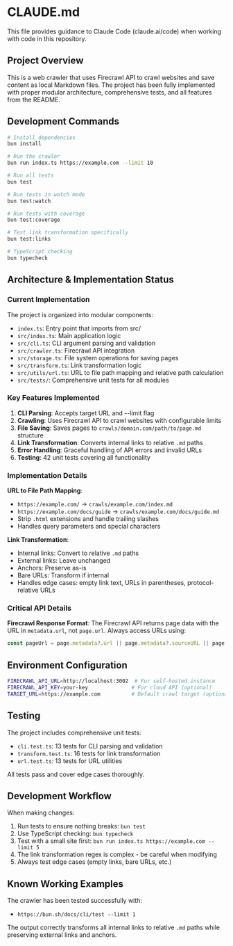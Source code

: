 # CLAUDE.md

This file provides guidance to Claude Code (claude.ai/code) when working with code in this repository.

## Project Overview

This is a web crawler that uses Firecrawl API to crawl websites and save content as local Markdown files. The project has been fully implemented with proper modular architecture, comprehensive tests, and all features from the README.

## Development Commands

```bash
# Install dependencies
bun install

# Run the crawler
bun run index.ts https://example.com --limit 10

# Run all tests
bun test

# Run tests in watch mode
bun test:watch

# Run tests with coverage
bun test:coverage

# Test link transformation specifically
bun test:links

# TypeScript checking
bun typecheck
```

## Architecture & Implementation Status

### Current Implementation

The project is organized into modular components:

- `index.ts`: Entry point that imports from src/
- `src/index.ts`: Main application logic
- `src/cli.ts`: CLI argument parsing and validation
- `src/crawler.ts`: Firecrawl API integration
- `src/storage.ts`: File system operations for saving pages
- `src/transform.ts`: Link transformation logic
- `src/utils/url.ts`: URL to file path mapping and relative path calculation
- `src/tests/`: Comprehensive unit tests for all modules

### Key Features Implemented

1. **CLI Parsing**: Accepts target URL and --limit flag
2. **Crawling**: Uses Firecrawl API to crawl websites with configurable limits
3. **File Saving**: Saves pages to `crawls/domain.com/path/to/page.md` structure
4. **Link Transformation**: Converts internal links to relative `.md` paths
5. **Error Handling**: Graceful handling of API errors and invalid URLs
6. **Testing**: 42 unit tests covering all functionality

### Implementation Details

**URL to File Path Mapping**:
- `https://example.com/` → `crawls/example.com/index.md`
- `https://example.com/docs/guide` → `crawls/example.com/docs/guide.md`
- Strip `.html` extensions and handle trailing slashes
- Handles query parameters and special characters

**Link Transformation**:
- Internal links: Convert to relative `.md` paths
- External links: Leave unchanged
- Anchors: Preserve as-is
- Bare URLs: Transform if internal
- Handles edge cases: empty link text, URLs in parentheses, protocol-relative URLs

### Critical API Details

**Firecrawl Response Format**: The Firecrawl API returns page data with the URL in `metadata.url`, not `page.url`. Always access URLs using:
```typescript
const pageUrl = page.metadata?.url || page.metadata?.sourceURL || page.url;
```

## Environment Configuration

```bash
FIRECRAWL_API_URL=http://localhost:3002  # For self-hosted instance
FIRECRAWL_API_KEY=your-key              # For cloud API (optional)
TARGET_URL=https://example.com          # Default crawl target (optional)
```

## Testing

The project includes comprehensive unit tests:
- `cli.test.ts`: 13 tests for CLI parsing and validation
- `transform.test.ts`: 16 tests for link transformation
- `url.test.ts`: 13 tests for URL utilities

All tests pass and cover edge cases thoroughly.

## Development Workflow

When making changes:
1. Run tests to ensure nothing breaks: `bun test`
2. Use TypeScript checking: `bun typecheck`
3. Test with a small site first: `bun run index.ts https://example.com --limit 5`
4. The link transformation regex is complex - be careful when modifying
5. Always test edge cases (empty links, bare URLs, etc.)

## Known Working Examples

The crawler has been tested successfully with:
- `https://bun.sh/docs/cli/test --limit 1`

The output correctly transforms all internal links to relative `.md` paths while preserving external links and anchors.